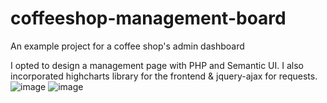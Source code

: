 # coffeeshop-management-board
An example project for a coffee shop's admin dashboard

I opted to design a management page with PHP and Semantic UI. I also incorporated highcharts library for the frontend & jquery-ajax for requests.
![image](https://github.com/basak-tepe/coffeeshop-management-board/assets/76913595/6417148c-46ee-4b02-8d59-fe58fb40e986)
![image](https://github.com/basak-tepe/coffeeshop-management-board/assets/76913595/415823c9-7c86-4d52-9065-71643c5eeccc)
